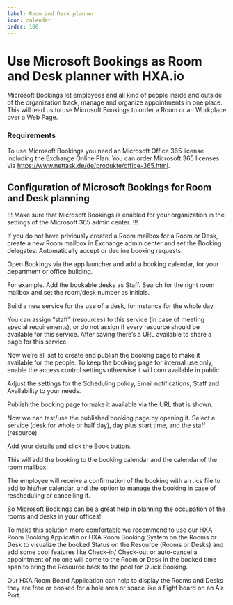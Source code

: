 ```yaml
---
label: Room and Desk planner
icon: calendar
order: 100
---
```

# Use Microsoft Bookings as Room and Desk planner with HXA.io

Microsoft Bookings let employees and all kind of people inside and outside of the organization track, manage and organize appointments in one place. This will lead us to use Microsoft Bookings to order a Room or an Workplace over a Web Page.

### Requirements

To use Microsoft Bookings you need an Microsoft Office 365 license including the Exchange Online Plan. You can order Microsoft 365 licenses via https://www.nettask.de/de/produkte/office-365.html.

## Configuration of Microsoft Bookings for Room and Desk planning

!!!
Make sure that Microsoft Bookings is enabled for your organization in the settings of the Microsoft 365 admin center.
!!!

If you do not have priviously created a Room mailbox for a Room or Desk, create a new Room mailbox in Exchange admin center and set the Booking delegates: Automatically accept or decline booking requests.

Open Bookings via the app launcher and add a booking calendar, for your department or office building.

For example. Add the bookable desks as Staff. Search for the right room mailbox and set the room/desk number as initials.

Build a new service for the use of a desk, for instance for the whole day.

You can assign “staff” (resources) to this service (in case of meeting special requirements), or do not assign if every resource should be available for this service. After saving there’s a URL available to share a page for this service.

Now we’re all set to create and publish the booking page to make it available for the people. To keep the booking page for internal use only, enable the access control settings otherwise it will com available in public.

Adjust the settings for the Scheduling policy, Email notifications, Staff and Availability to your needs.

Publish the booking page to make it available via the URL that is shown.

Now we can test/use the published booking page by opening it.
Select a service (desk for whole or half day), day plus start time, and the staff (resource).

Add your details and click the Book button.

This will add the booking to the booking calendar and the calendar of the room mailbox.

The employee will receive a confirmation of the booking with an .ics file to add to his/her calendar, and the option to manage the booking in case of rescheduling or cancelling it.

So Microsoft Bookings can be a great help in planning the occupation of the rooms and desks in your offices!

To make this solution more comfortable we recommend to use our HXA Room Booking Applicatin or HXA Room Booking System on the Rooms or Desk to visualize the booked Status on the Resource (Rooms or Desks) and add some cool features like Check-in/ Check-out or auto-cancel a appointment of no one will come to the Room or Desk in the booked time span to bring the Resource back to the pool for Quick Booking.

Our HXA Room Board Application can help to display the Rooms and Desks they are free or booked for a hole area or space like a flight board on an Air Port.
